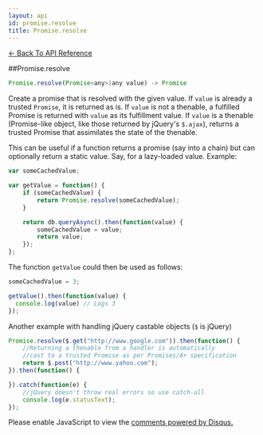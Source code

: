 ```yaml
---
layout: api
id: promise.resolve
title: Promise.resolve
---
```



[← Back To API Reference](/docs/api-reference.html)
<div class="api-code-section"><markdown>
##Promise.resolve

```js
Promise.resolve(Promise<any>|any value) -> Promise
```


Create a promise that is resolved with the given value. If `value` is already a trusted `Promise`, it is returned as is. If `value` is not a thenable, a fulfilled Promise is returned with `value` as its fulfillment value. If `value` is a thenable (Promise-like object, like those returned by jQuery's `$.ajax`), returns a trusted Promise that assimilates the state of the thenable.

This can be useful if a function returns a promise (say into a chain) but can optionally return a static value. Say, for a lazy-loaded value. Example:

```js
var someCachedValue;

var getValue = function() {
    if (someCachedValue) {
        return Promise.resolve(someCachedValue);
    }

    return db.queryAsync().then(function(value) {
        someCachedValue = value;
        return value;
    });
};
```

The function `getValue` could then be used as follows:

```js
someCachedValue = 3;

getValue().then(function(value) {
  console.log(value) // Logs 3
});
```

Another example with handling jQuery castable objects (`$` is jQuery)

```js
Promise.resolve($.get("http://www.google.com")).then(function() {
    //Returning a thenable from a handler is automatically
    //cast to a trusted Promise as per Promises/A+ specification
    return $.post("http://www.yahoo.com");
}).then(function() {

}).catch(function(e) {
    //jQuery doesn't throw real errors so use catch-all
    console.log(e.statusText);
});
```
</markdown></div>

<div id="disqus_thread"></div>
<script type="text/javascript">
    var disqus_title = "Promise.resolve";
    var disqus_shortname = "bluebirdjs";
    var disqus_identifier = "disqus-id-promise.resolve";
    
    (function() {
        var dsq = document.createElement("script"); dsq.type = "text/javascript"; dsq.async = true;
        dsq.src = "//" + disqus_shortname + ".disqus.com/embed.js";
        (document.getElementsByTagName("head")[0] || document.getElementsByTagName("body")[0]).appendChild(dsq);
    })();
</script>
<noscript>Please enable JavaScript to view the <a href="https://disqus.com/?ref_noscript" rel="nofollow">comments powered by Disqus.</a></noscript>
